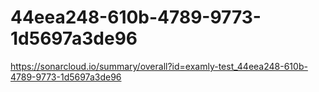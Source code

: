 # 44eea248-610b-4789-9773-1d5697a3de96
https://sonarcloud.io/summary/overall?id=examly-test_44eea248-610b-4789-9773-1d5697a3de96
